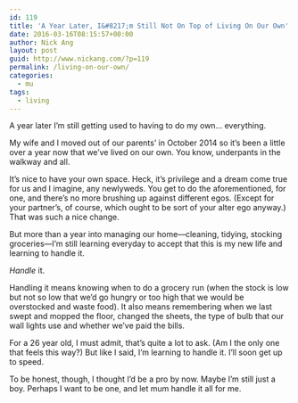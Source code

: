 ```yaml
---
id: 119
title: 'A Year Later, I&#8217;m Still Not On Top of Living On Our Own'
date: 2016-03-16T08:15:57+00:00
author: Nick Ang
layout: post
guid: http://www.nickang.com/?p=119
permalink: /living-on-our-own/
categories:
  - mu
tags:
  - living
---
```

A year later I’m still getting used to having to do my own… everything.

My wife and I moved out of our parents’ in October 2014 so it’s been a little over a year now that we’ve lived on our own. You know, underpants in the walkway and all.

It’s nice to have your own space. Heck, it’s privilege and a dream come true for us and I imagine, any newlyweds. You get to do the aforementioned, for one, and there’s no more brushing up against different egos. (Except for your partner’s, of course, which ought to be sort of your alter ego anyway.) That was such a nice change.

But more than a year into managing our home—cleaning, tidying, stocking groceries—I’m still learning everyday to accept that this is my new life and learning to handle it.

<em>Handle</em> it.

Handling it means knowing when to do a grocery run (when the stock is low but not so low that we’d go hungry or too high that we would be overstocked and waste food). It also means remembering when we last swept and mopped the floor, changed the sheets, the type of bulb that our wall lights use and whether we’ve paid the bills.

For a 26 year old, I must admit, that’s quite a lot to ask. (Am I the only one that feels this way?) But like I said, I’m learning to handle it. I’ll soon get up to speed.

To be honest, though, I thought I’d be a pro by now. Maybe I’m still just a boy. Perhaps I want to be one, and let mum handle it all for me.
